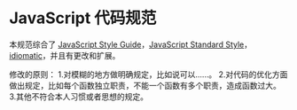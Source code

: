 # JavaScript 代码规范

本规范综合了 [JavaScript Style Guide](https://github.com/airbnb/javascript#types)，[JavaScript Standard Style](https://github.com/standard/standard/blob/master/docs/RULES-zhcn.md#javascript-standard-style)，[idiomatic](https://github.com/rwaldron/idiomatic.js/tree/master/translations/zh_CN)，并且有更改和扩展。

修改的原则：
1.对模糊的地方做明确规定，比如说可以……。
2.对代码的优化方面做出规定，比如每个函数独立职责，不能一个函数有多个职责，造成函数过大。
3.其他不符合本人习惯或者思想的规定。